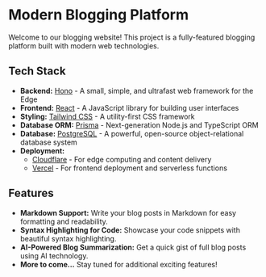 # Modern Blogging Platform

Welcome to our blogging website! This project is a fully-featured blogging platform built with modern web technologies.

## Tech Stack

- **Backend:** [Hono](https://honojs.dev/) - A small, simple, and ultrafast web framework for the Edge
- **Frontend:** [React](https://reactjs.org/) - A JavaScript library for building user interfaces
- **Styling:** [Tailwind CSS](https://tailwindcss.com/) - A utility-first CSS framework
- **Database ORM:** [Prisma](https://www.prisma.io/) - Next-generation Node.js and TypeScript ORM
- **Database:** [PostgreSQL](https://www.postgresql.org/) - A powerful, open-source object-relational database system
- **Deployment:**
  - [Cloudflare](https://www.cloudflare.com/) - For edge computing and content delivery
  - [Vercel](https://vercel.com/) - For frontend deployment and serverless functions

## Features

- **Markdown Support:** Write your blog posts in Markdown for easy formatting and readability.
- **Syntax Highlighting for Code:** Showcase your code snippets with beautiful syntax highlighting.
- **AI-Powered Blog Summarization:** Get a quick gist of full blog posts using AI technology.
- **More to come...** Stay tuned for additional exciting features!
